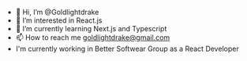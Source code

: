 - 👋 Hi, I’m @Goldlightdrake
- 👀 I’m interested in React.js
- 🌱 I’m currently learning Next.js and Typescript
- 📫 How to reach me goldlightdrake@gmail.com
- I'm currently working in Better Softwear Group as a React Developer

<!---
Goldlightdrake/Goldlightdrake is a ✨ special ✨ repository because its `README.md` (this file) appears on your GitHub profile.
You can click the Preview link to take a look at your changes.
--->
